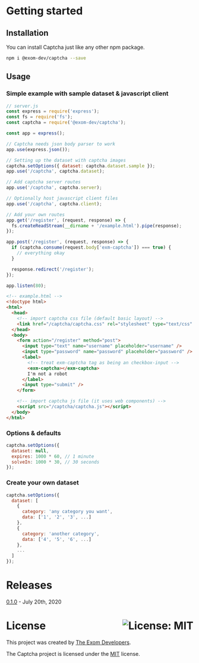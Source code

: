 # Getting started

## Installation

You can install Captcha just like any other npm package.

```bash
npm i @exom-dev/captcha --save
```

## Usage

### Simple example with sample dataset & javascript client

```javascript
// server.js
const express = require('express');
const fs = require('fs');
const captcha = require('@exom-dev/captcha');

const app = express();

// Captcha needs json body parser to work
app.use(express.json());

// Setting up the dataset with captcha images
captcha.setOptions({ dataset: captcha.dataset.sample });
app.use('/captcha', captcha.dataset);

// Add captcha server routes
app.use('/captcha', captcha.server);

// Optionally host javascript client files
app.use('/captcha', captcha.client);

// Add your own routes
app.get('/register', (request, response) => {
  fs.createReadStream(__dirname + '/example.html').pipe(response);
});

app.post('/register', (request, response) => {
  if (captcha.consume(request.body['exm-captcha']) === true) {
    // everything okay
  }

  response.redirect('/register');
});

app.listen(80);
```

```html
<!-- example.html -->
<!doctype html>
<html>
  <head>
    <!-- import captcha css file (default basic layout) -->
    <link href="/captcha/captcha.css" rel="stylesheet" type="text/css" />
  </head>
  <body>
    <form action="/register" method="post">
      <input type="text" name="username" placeholder="username" />
      <input type="password" name="password" placeholder="password" />
      <label>
        <!-- treat exm-captcha tag as being an checkbox-input -->
        <exm-captcha></exm-captcha>
        I'm not a robot
      </label>
      <input type="submit" />
    </form>

    <!-- import captcha js file (it uses web components) -->
    <script src="/captcha/captcha.js"></script>
  </body>
</html>
```

### Options & defaults
```javascript
captcha.setOptions({
  dataset: null,
  expires: 1000 * 60, // 1 minute
  solveIn: 1000 * 30, // 30 seconds
});
```

### Create your own dataset
```javascript
captcha.setOptions({
  dataset: [
    {
      category: 'any category you want',
      data: ['1', '2', '3', ...]
    },
    {
      category: 'another category',
      data: ['4', '5', '6', ...]
    },
    ...
  ]
});
```

# Releases

[0.1.0](https://github.com/exom-dev/captcha/releases/tag/0.1.0) - July 20th, 2020

# License <a href="https://github.com/exom-dev/captcha/blob/master/LICENSE"><img align="right" src="https://img.shields.io/badge/License-MIT-blue.svg" alt="License: MIT"></a>

This project was created by [The Exom Developers](https://github.com/exom-dev).

The Captcha project is licensed under the [MIT](https://github.com/exom-dev/captcha/blob/master/LICENSE) license.
